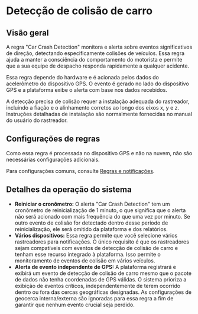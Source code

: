 # Detecção de colisão de carro

## Visão geral

A regra "Car Crash Detection" monitora e alerta sobre eventos significativos de direção, detectando especificamente colisões de veículos. Essa regra ajuda a manter a consciência do comportamento do motorista e permite que a sua equipe de despacho responda rapidamente a qualquer acidente.

Essa regra depende do hardware e é acionada pelos dados do acelerômetro do dispositivo GPS. O evento é gerado no lado do dispositivo GPS e a plataforma exibe o alerta com base nos dados recebidos.

A detecção precisa de colisão requer a instalação adequada do rastreador, incluindo a fiação e o alinhamento corretos ao longo dos eixos x, y e z. Instruções detalhadas de instalação são normalmente fornecidas no manual do usuário do rastreador.

## Configurações de regras

Como essa regra é processada no dispositivo GPS e não na nuvem, não são necessárias configurações adicionais.

Para configurações comuns, consulte [Regras e notificações](../../regras-e-notificacoes.md).

## Detalhes da operação do sistema

- **Reiniciar o cronômetro:** O alerta "Car Crash Detection" tem um cronômetro de reinicialização de 1 minuto, o que significa que o alerta não será acionado com mais frequência do que uma vez por minuto. Se outro evento de colisão for detectado dentro desse período de reinicialização, ele será omitido da plataforma e dos relatórios.
- **Vários dispositivos:** Essa regra permite que você selecione vários rastreadores para notificações. O único requisito é que os rastreadores sejam compatíveis com eventos de detecção de colisão de carro e tenham esse recurso integrado à plataforma. Isso permite o monitoramento de eventos de colisão em vários veículos.
- **Alerta de evento independente de GPS:** A plataforma registrará e exibirá um evento de detecção de colisão de carro mesmo que o pacote de dados não tenha coordenadas de GPS válidas. O sistema prioriza a exibição de eventos críticos, independentemente de terem ocorrido dentro ou fora das cercas geográficas designadas. As configurações de geocerca interna/externa são ignoradas para essa regra a fim de garantir que nenhum evento crucial seja perdido.